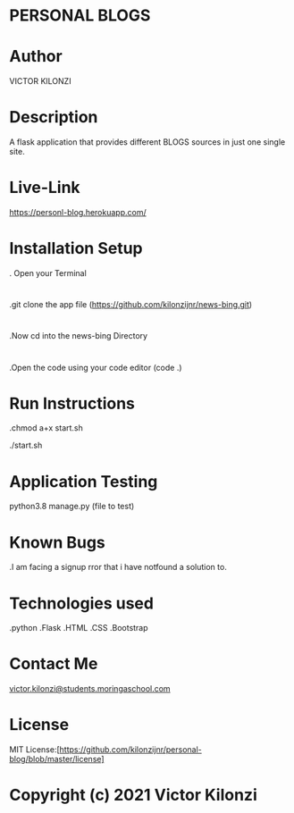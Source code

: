 # PERSONAL BLOGS
#
# Author
VICTOR KILONZI
#
# Description
A flask application that provides different BLOGS sources in just one single site.

# Live-Link
 https://personl-blog.herokuapp.com/
 #
# Installation Setup
. Open your Terminal
#
.git clone the app file (https://github.com/kilonzijnr/news-bing.git)
#
.Now cd into the news-bing Directory 
#

.Open the code using your code editor (code .)

# Run Instructions

.chmod a+x start.sh

./start.sh

# Application Testing
python3.8 manage.py (file to test)
#
# Known Bugs
.I am facing a signup rror that i have notfound a solution to.
#
# Technologies used
.python
.Flask
.HTML
.CSS
.Bootstrap

# Contact Me
victor.kilonzi@students.moringaschool.com

# License
MIT License:[https://github.com/kilonzijnr/personal-blog/blob/master/license]

# Copyright (c) 2021 Victor Kilonzi
